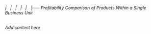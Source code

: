 ###### |   |   |   |   |   ├── Profitability Comparison of Products Within a Single Business Unit

*Add content here*